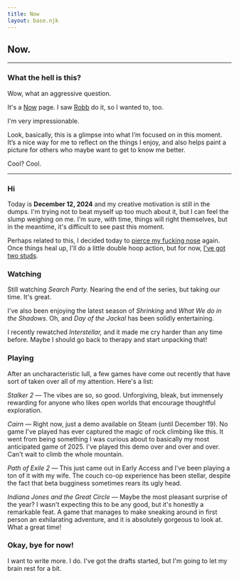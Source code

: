 ```yaml
---
title: Now
layout: base.njk
---
```


## Now.
---

### What the hell is this?
Wow, what an aggressive question.

It's a [Now](https://nownownow.com/about) page. I saw [Robb](https://rknight.me/now/) do it, so I wanted to, too.

I'm very impressionable.

Look, basically, this is a glimpse into what I’m focused on in this moment. It’s a nice way for me to reflect on the things I enjoy, and also helps paint a picture for others who maybe want to get to know me better.

Cool? Cool.

---


### Hi

Today is **December 12, 2024** and my creative motivation is still in the dumps. I'm trying not to beat myself up too much about it, but I can feel the slump weighing on me. I'm sure, with time, things will right themselves, but in the meantime, it's difficult to see past this moment.

Perhaps related to this, I decided today to [pierce my fucking nose](https://gkeenan.co/avgb/i-pierced-my-fucking-nose/) again. Once things heal up, I'll do a little double hoop action, but for now, [I've got two studs](https://social.lol/@keenan/113641181756534628).

### Watching

Still watching *Search Party.* Nearing the end of the series, but taking our time. It's great. 

I've also been enjoying the latest season of *Shrinking* and *What We do in the Shadows*. Oh, and *Day of the Jackal* has been solidly entertaining.

I recently rewatched *Interstellar,* and it made me cry harder than any time before. Maybe I should go back to therapy and start unpacking that!

### Playing

After an uncharacteristic lull, a few games have come out recently that have sort of taken over all of my attention. Here's a list:

*Stalker 2* — The vibes are so, so good. Unforgiving, bleak, but immensely rewarding for anyone who likes open worlds that encourage thoughtful exploration.

*Cairn* — Right now, just a demo available on Steam (until December 19). No game I've played has ever captured the magic of rock climbing like this. It went from being something I was curious about to basically my most anticipated game of 2025. I've played this demo over and over and over. Can't wait to climb the whole mountain.

*Path of Exile 2* — This just came out in Early Access and I've been playing a ton of it with my wife. The couch co-op experience has been stellar, despite the fact that beta bugginess sometimes rears its ugly head.

*Indiana Jones and the Great Circle* — Maybe the most pleasant surprise of the year? I wasn't expecting this to be any good, but it's honestly a remarkable feat. A game that manages to make sneaking around in first person an exhilarating adventure, and it is absolutely gorgeous to look at. What a great time!

### Okay, bye for now!

I want to write more. I do. I've got the drafts started, but I'm going to let my brain rest for a bit.